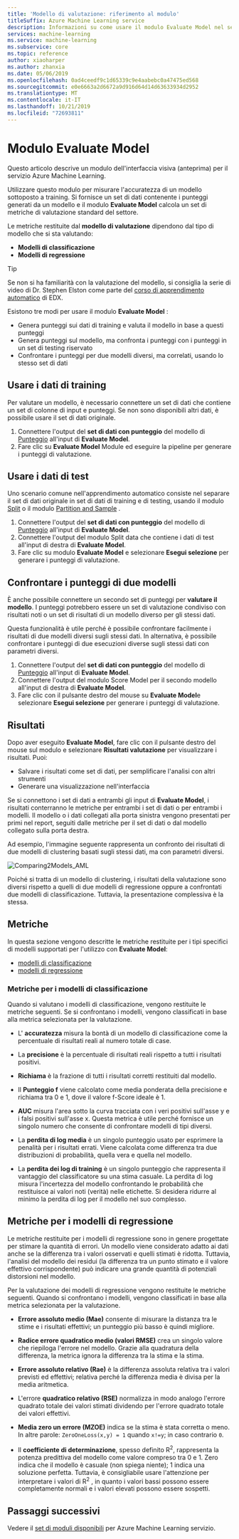 ```yaml
---
title: 'Modello di valutazione: riferimento al modulo'
titleSuffix: Azure Machine Learning service
description: Informazioni su come usare il modulo Evaluate Model nel servizio Azure Machine Learning per misurare l'accuratezza di un modello sottoposto a training.
services: machine-learning
ms.service: machine-learning
ms.subservice: core
ms.topic: reference
author: xiaoharper
ms.author: zhanxia
ms.date: 05/06/2019
ms.openlocfilehash: 0ad4ceedf9c1d65339c9e4aabebc0a47475ed568
ms.sourcegitcommit: e0e6663a2d6672a9d916d64d14d63633934d2952
ms.translationtype: MT
ms.contentlocale: it-IT
ms.lasthandoff: 10/21/2019
ms.locfileid: "72693811"
---
```

# <a name="evaluate-model-module"></a>Modulo Evaluate Model

Questo articolo descrive un modulo dell'interfaccia visiva (anteprima) per il servizio Azure Machine Learning.

Utilizzare questo modulo per misurare l'accuratezza di un modello sottoposto a training. Si fornisce un set di dati contenente i punteggi generati da un modello e il modulo **Evaluate Model** calcola un set di metriche di valutazione standard del settore.
  
 Le metriche restituite dal **modello di valutazione** dipendono dal tipo di modello che si sta valutando:  
  
-   **Modelli di classificazione**    
-   **Modelli di regressione**    



> [!TIP]
> Se non si ha familiarità con la valutazione del modello, si consiglia la serie di video di Dr. Stephen Elston come parte del [corso di apprendimento automatico](https://blogs.technet.microsoft.com/machinelearning/2015/09/08/new-edx-course-data-science-machine-learning-essentials/) di EDX. 


Esistono tre modi per usare il modulo **Evaluate Model** :

+ Genera punteggi sui dati di training e valuta il modello in base a questi punteggi
+ Genera punteggi sul modello, ma confronta i punteggi con i punteggi in un set di testing riservato
+ Confrontare i punteggi per due modelli diversi, ma correlati, usando lo stesso set di dati

## <a name="use-the-training-data"></a>Usare i dati di training

Per valutare un modello, è necessario connettere un set di dati che contiene un set di colonne di input e punteggi.  Se non sono disponibili altri dati, è possibile usare il set di dati originale.

1. Connettere l'output del **set di dati con punteggio** del modello di [Punteggio](./score-model.md) all'input di **Evaluate Model**. 
2. Fare clic su **Evaluate Model** Module ed eseguire la pipeline per generare i punteggi di valutazione.

## <a name="use-testing-data"></a>Usare i dati di test

Uno scenario comune nell'apprendimento automatico consiste nel separare il set di dati originale in set di dati di training e di testing, usando il modulo [Split](./split-data.md) o il modulo [Partition and Sample](./partition-and-sample.md) . 

1. Connettere l'output del **set di dati con punteggio** del modello di [Punteggio](score-model.md) all'input di **Evaluate Model**. 
2. Connettere l'output del modulo Split data che contiene i dati di test all'input di destra di **Evaluate Model**.
2. Fare clic su modulo **Evaluate Model** e selezionare **Esegui selezione** per generare i punteggi di valutazione.

## <a name="compare-scores-from-two-models"></a>Confrontare i punteggi di due modelli

È anche possibile connettere un secondo set di punteggi per **valutare il modello**.  I punteggi potrebbero essere un set di valutazione condiviso con risultati noti o un set di risultati di un modello diverso per gli stessi dati.

Questa funzionalità è utile perché è possibile confrontare facilmente i risultati di due modelli diversi sugli stessi dati. In alternativa, è possibile confrontare i punteggi di due esecuzioni diverse sugli stessi dati con parametri diversi.

1. Connettere l'output del **set di dati con punteggio** del modello di [Punteggio](score-model.md) all'input di **Evaluate Model**. 
2. Connettere l'output del modulo Score Model per il secondo modello all'input di destra di **Evaluate Model**.
3. Fare clic con il pulsante destro del mouse su **Evaluate Model**e selezionare **Esegui selezione** per generare i punteggi di valutazione.

## <a name="results"></a>Risultati

Dopo aver eseguito **Evaluate Model**, fare clic con il pulsante destro del mouse sul modulo e selezionare **Risultati valutazione** per visualizzare i risultati. Puoi:

+ Salvare i risultati come set di dati, per semplificare l'analisi con altri strumenti
+ Generare una visualizzazione nell'interfaccia

Se si connettono i set di dati a entrambi gli input di **Evaluate Model**, i risultati conterranno le metriche per entrambi i set di dati o per entrambi i modelli.
Il modello o i dati collegati alla porta sinistra vengono presentati per primi nel report, seguiti dalle metriche per il set di dati o dal modello collegato sulla porta destra.  

Ad esempio, l'immagine seguente rappresenta un confronto dei risultati di due modelli di clustering basati sugli stessi dati, ma con parametri diversi.  

![Comparing2Models&#95;AML](media/module/aml-comparing2models.png "AML_Comparing2Models")  

Poiché si tratta di un modello di clustering, i risultati della valutazione sono diversi rispetto a quelli di due modelli di regressione oppure a confrontati due modelli di classificazione. Tuttavia, la presentazione complessiva è la stessa. 

## <a name="metrics"></a>Metriche

In questa sezione vengono descritte le metriche restituite per i tipi specifici di modelli supportati per l'utilizzo con **Evaluate Model**:

+ [modelli di classificazione](#bkmk_classification)
+ [modelli di regressione](#bkmk_regression)

###  <a name="bkmk_classification"></a>Metriche per i modelli di classificazione

Quando si valutano i modelli di classificazione, vengono restituite le metriche seguenti. Se si confrontano i modelli, vengono classificati in base alla metrica selezionata per la valutazione.  
  
-   L' **accuratezza** misura la bontà di un modello di classificazione come la percentuale di risultati reali al numero totale di case.  
  
-   La **precisione** è la percentuale di risultati reali rispetto a tutti i risultati positivi.  
  
-   **Richiama** è la frazione di tutti i risultati corretti restituiti dal modello.  
  
-   Il **Punteggio f** viene calcolato come media ponderata della precisione e richiama tra 0 e 1, dove il valore f-Score ideale è 1.  
  
-   **AUC** misura l'area sotto la curva tracciata con i veri positivi sull'asse y e i falsi positivi sull'asse x. Questa metrica è utile perché fornisce un singolo numero che consente di confrontare modelli di tipi diversi.  
  
- La **perdita di log media** è un singolo punteggio usato per esprimere la penalità per i risultati errati. Viene calcolata come differenza tra due distribuzioni di probabilità, quella vera e quella nel modello.  
  
- La **perdita dei log di training** è un singolo punteggio che rappresenta il vantaggio del classificatore su una stima casuale. La perdita di log misura l'incertezza del modello confrontando le probabilità che restituisce ai valori noti (verità) nelle etichette. Si desidera ridurre al minimo la perdita di log per il modello nel suo complesso.

##  <a name="bkmk_regression"></a>Metriche per i modelli di regressione
 
Le metriche restituite per i modelli di regressione sono in genere progettate per stimare la quantità di errori.  Un modello viene considerato adatto ai dati anche se la differenza tra i valori osservati e quelli stimati è ridotta. Tuttavia, l'analisi del modello dei residui (la differenza tra un punto stimato e il valore effettivo corrispondente) può indicare una grande quantità di potenziali distorsioni nel modello.  
  
 Per la valutazione dei modelli di regressione vengono restituite le metriche seguenti. Quando si confrontano i modelli, vengono classificati in base alla metrica selezionata per la valutazione.  
  
- **Errore assoluto medio (Mae)** consente di misurare la distanza tra le stime e i risultati effettivi; un punteggio più basso è quindi migliore.  
  
- **Radice errore quadratico medio (valori RMSE)** crea un singolo valore che riepiloga l'errore nel modello. Grazie alla quadratura della differenza, la metrica ignora la differenza tra la stima e la stima.  
  
- **Errore assoluto relativo (Rae)** è la differenza assoluta relativa tra i valori previsti ed effettivi; relativa perché la differenza media è divisa per la media aritmetica.  
  
- L'errore **quadratico relativo (RSE)** normalizza in modo analogo l'errore quadrato totale dei valori stimati dividendo per l'errore quadrato totale dei valori effettivi.  
  
- **Media zero un errore (MZOE)** indica se la stima è stata corretta o meno.  In altre parole: `ZeroOneLoss(x,y) = 1` quando `x!=y`; in caso contrario `0`.
  
- Il **coefficiente di determinazione**, spesso definito R<sup>2</sup>, rappresenta la potenza predittiva del modello come valore compreso tra 0 e 1. Zero indica che il modello è casuale (non spiega niente); 1 indica una soluzione perfetta. Tuttavia, è consigliabile usare l'attenzione per interpretare i valori di R<sup>2</sup> , in quanto i valori bassi possono essere completamente normali e i valori elevati possono essere sospetti.
  

## <a name="next-steps"></a>Passaggi successivi

Vedere il [set di moduli disponibili](module-reference.md) per Azure Machine Learning servizio. 